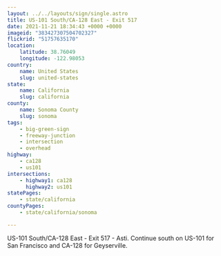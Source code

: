 ```yaml
---
layout: ../../layouts/sign/single.astro
title: US-101 South/CA-128 East - Exit 517
date: 2021-11-21 18:34:43 +0000 +0000
imageid: "383427307504702327"
flickrid: "51757635170"
location:
    latitude: 38.76049
    longitude: -122.98053
country:
    name: United States
    slug: united-states
state:
    name: California
    slug: california
county:
    name: Sonoma County
    slug: sonoma
tags:
    - big-green-sign
    - freeway-junction
    - intersection
    - overhead
highway:
    - ca128
    - us101
intersections:
    - highway1: ca128
      highway2: us101
statePages:
    - state/california
countyPages:
    - state/california/sonoma

---
```

US-101 South/CA-128 East - Exit 517 - Asti.  Continue south on US-101 for San Francisco and CA-128 for Geyserville.